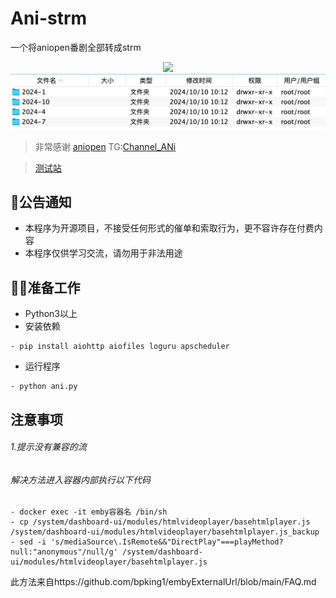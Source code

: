 # Ani-strm

一个将aniopen番剧全部转成strm

<div align="center">
	<img src="./1.png">
</div>
<div align="center">
	<img src="./2.png">
</div>

> 非常感谢 [aniopen](https://openani.an-i.workers.dev/) TG:[Channel_ANi](https://t.me/channel_ani)

> [测试站](https://0m.ee/)
## 📜公告通知

- 本程序为开源项目，不接受任何形式的催单和索取行为，更不容许存在付费内容
- 本程序仅供学习交流，请勿用于非法用途

## 🧑‍🏭准备工作

- Python3以上
- 安装依赖

```shell script
- pip install aiohttp aiofiles loguru apscheduler
```

- 运行程序

```shell script
- python ani.py
```

## 注意事项

###### 1.提示没有兼容的流
###### 解决方法进入容器内部执行以下代码

```shell script
- docker exec -it emby容器名 /bin/sh
- cp /system/dashboard-ui/modules/htmlvideoplayer/basehtmlplayer.js /system/dashboard-ui/modules/htmlvideoplayer/basehtmlplayer.js_backup
- sed -i 's/mediaSource\.IsRemote&&"DirectPlay"===playMethod?null:"anonymous"/null/g' /system/dashboard-ui/modules/htmlvideoplayer/basehtmlplayer.js
```
此方法来自https://github.com/bpking1/embyExternalUrl/blob/main/FAQ.md
